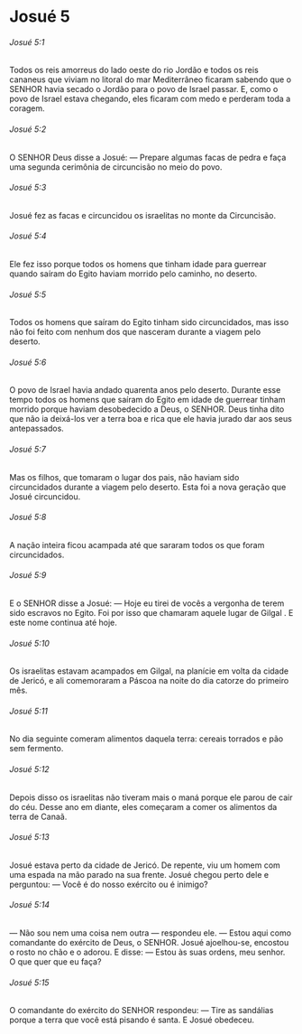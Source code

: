 # Josué 5

###### Josué 5:1

Todos os reis amorreus do lado oeste do rio Jordão e todos os reis cananeus que viviam no litoral do mar Mediterrâneo ficaram sabendo que o SENHOR havia secado o Jordão para o povo de Israel passar. E, como o povo de Israel estava chegando, eles ficaram com medo e perderam toda a coragem.

###### Josué 5:2

O SENHOR Deus disse a Josué: — Prepare algumas facas de pedra e faça uma segunda cerimônia de circuncisão no meio do povo.

###### Josué 5:3

Josué fez as facas e circuncidou os israelitas no monte da Circuncisão.

###### Josué 5:4

Ele fez isso porque todos os homens que tinham idade para guerrear quando saíram do Egito haviam morrido pelo caminho, no deserto.

###### Josué 5:5

Todos os homens que saíram do Egito tinham sido circuncidados, mas isso não foi feito com nenhum dos que nasceram durante a viagem pelo deserto.

###### Josué 5:6

O povo de Israel havia andado quarenta anos pelo deserto. Durante esse tempo todos os homens que saíram do Egito em idade de guerrear tinham morrido porque haviam desobedecido a Deus, o SENHOR. Deus tinha dito que não ia deixá-los ver a terra boa e rica que ele havia jurado dar aos seus antepassados.

###### Josué 5:7

Mas os filhos, que tomaram o lugar dos pais, não haviam sido circuncidados durante a viagem pelo deserto. Esta foi a nova geração que Josué circuncidou.

###### Josué 5:8

A nação inteira ficou acampada até que sararam todos os que foram circuncidados.

###### Josué 5:9

E o SENHOR disse a Josué: — Hoje eu tirei de vocês a vergonha de terem sido escravos no Egito. Foi por isso que chamaram aquele lugar de Gilgal . E este nome continua até hoje.

###### Josué 5:10

Os israelitas estavam acampados em Gilgal, na planície em volta da cidade de Jericó, e ali comemoraram a Páscoa na noite do dia catorze do primeiro mês.

###### Josué 5:11

No dia seguinte comeram alimentos daquela terra: cereais torrados e pão sem fermento.

###### Josué 5:12

Depois disso os israelitas não tiveram mais o maná porque ele parou de cair do céu. Desse ano em diante, eles começaram a comer os alimentos da terra de Canaã.

###### Josué 5:13

Josué estava perto da cidade de Jericó. De repente, viu um homem com uma espada na mão parado na sua frente. Josué chegou perto dele e perguntou: — Você é do nosso exército ou é inimigo?

###### Josué 5:14

— Não sou nem uma coisa nem outra — respondeu ele. — Estou aqui como comandante do exército de Deus, o SENHOR. Josué ajoelhou-se, encostou o rosto no chão e o adorou. E disse: — Estou às suas ordens, meu senhor. O que quer que eu faça?

###### Josué 5:15

O comandante do exército do SENHOR respondeu: — Tire as sandálias porque a terra que você está pisando é santa. E Josué obedeceu.

